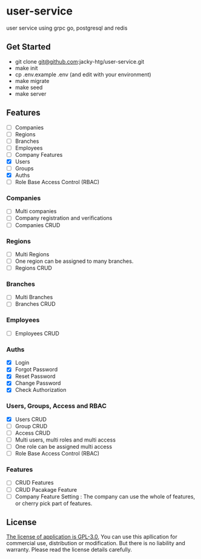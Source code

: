 # user-service
user service using grpc go, postgresql and redis

## Get Started
- git clone git@github.com:jacky-htg/user-service.git
- make init
- cp .env.example .env (and edit with your environment)
- make migrate
- make seed
- make server

## Features
- [ ] Companies
- [ ] Regions
- [ ] Branches
- [ ] Employees
- [ ] Company Features
- [X] Users
- [ ] Groups
- [X] Auths
- [ ] Role Base Access Control (RBAC)

### Companies
- [ ] Multi companies
- [ ] Company registration and verifications
- [ ] Companies CRUD

### Regions
- [ ] Multi Regions
- [ ] One region can be assigned to many branches.
- [ ] Regions CRUD

### Branches
- [ ] Multi Branches
- [ ] Branches CRUD

### Employees
- [ ] Employees CRUD

### Auths
- [X] Login
- [X] Forgot Password
- [X] Reset Password
- [X] Change Password
- [X] Check Authorization 

### Users, Groups, Access and RBAC
- [X] Users CRUD
- [ ] Group CRUD
- [ ] Access CRUD
- [ ] Multi users, multi roles and multi access
- [ ] One role can be assigned multi access
- [ ] Role Base Access Control (RBAC)

### Features
- [ ] CRUD Features
- [ ] CRUD Pacakage Feature
- [ ] Company Feature Setting : The company can use the whole of features, or cherry pick part of features.

## License
[The license of application is GPL-3.0](https://github.com/jacky-htg/user-service/blob/main/LICENSE), You can use this apllication for commercial use, distribution or modification. But there is no liability and warranty. Please read the license details carefully.